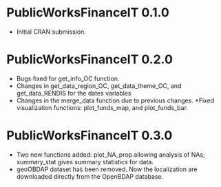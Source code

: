 # PublicWorksFinanceIT 0.1.0

* Initial CRAN submission.

# PublicWorksFinanceIT 0.2.0

* Bugs fixed for get_info_OC function. 
* Changes in get_data_region_OC, get_data_theme_OC, and get_data_RENDIS for the dates variables 
* Changes in the merge_data function due to previous changes.
*Fixed visualization functions: plot_funds_map, and plot_funds_bar.


# PublicWorksFinanceIT 0.3.0

* Two new functions added: plot_NA_prop allowing analysis of NAs; summary_stat gives summary statistics for data. 
* geoOBDAP dataset has been removed. Now the localization are downloaded directly from the OpenBDAP database. 


